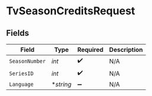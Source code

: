 # TvSeasonCreditsRequest


## Fields

| Field              | Type               | Required           | Description        |
| ------------------ | ------------------ | ------------------ | ------------------ |
| `SeasonNumber`     | *int*              | :heavy_check_mark: | N/A                |
| `SeriesID`         | *int*              | :heavy_check_mark: | N/A                |
| `Language`         | **string*          | :heavy_minus_sign: | N/A                |